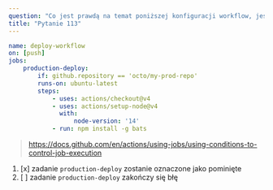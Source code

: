 ```yaml
---
question: "Co jest prawdą na temat poniższej konfiguracji workflow, jeśli zostanie wywołana dla repozytorium `octo/my-dev-repo`?"
title: "Pytanie 113"
---
```


```yaml
name: deploy-workflow
on: [push]
jobs:
    production-deploy:
        if: github.repository == 'octo/my-prod-repo'
        runs-on: ubuntu-latest
        steps:
            - uses: actions/checkout@v4
            - uses: actions/setup-node@v4
              with:
                  node-version: '14'
            - run: npm install -g bats
```
> https://docs.github.com/en/actions/using-jobs/using-conditions-to-control-job-execution
1. [x] zadanie `production-deploy` zostanie oznaczone jako pominięte
1. [ ] zadanie `production-deploy` zakończy się błę
